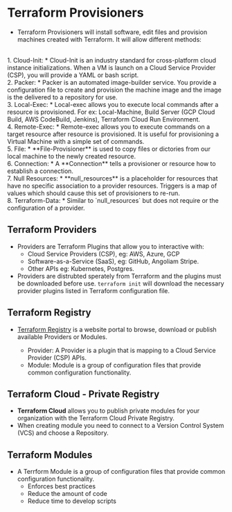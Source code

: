 
# Terraform Provisioners
* Terraform Provisioners will install software, edit files and provision machines created with Terraform. It will allow different methods:
<br>
1. Cloud-Init:
    * Cloud-Init is an industry standard for cross-platform cloud instance initializations. When a VM is launch on a Cloud Service Provider (CSP), you will provide a YAML or bash script. 
<br>
2. Packer:
    * Packer is an automated image-builder service. You provide a configuration file to create and provision the machine image and the image is the delivered to a repository for use.
<br>
3. Local-Exec:
    * Local-exec allows you to execute local commands after a resource is provisioned.
    For ex: Local-Machine, Build Server (GCP Cloud Build, AWS CodeBuild, Jenkins), Terraform Cloud Run Environment.
<br>
4. Remote-Exec:
    * Remote-exec allows you to execute commands on a target resource after resource is provisioned. It is useful for provisioning a Virtual Machine with a simple set of commands.
<br>
5. File:
    * **File-Provisioner** is used to copy files or dictories from our local machine to the newly created resource.
<br>
6. Connection:
    * A **Connection** tells a provisioner or resource how to establish a connection.
<br>
7. Null Resources:
    * **null_resources** is a placeholder for resources that have no specific association to a provider resources. Triggers is a map of values which should cause this set of provisioners to re-run.
<br>
8. Terraform-Data:
    * Similar to `null_resources` but does not require or the configuration of a provider.

## Terraform Providers
* Providers are Terraform Plugins that allow you to interactive with:
    * Cloud Service Providers (CSP), eg: AWS, Azure, GCP
    * Software-as-a-Service (SaaS), eg: GitHub, Angoliam Stripe.
    * Other APIs eg: Kubernetes, Postgres.
* Providers are  distrubted sperately from Terraform and the plugins must be downloaded before use. `terraform init` will download the necessary provider plugins listed in Terraform configuration file.

## Terraform Registry
* [Terraform Registry](https://registry.terraform.io) is a website portal to browse, download or publish available Providers or Modules.

    * Provider: A Provider is a plugin that is mapping to a Cloud Service Provider (CSP) APIs.
    * Module: Module is a group of configuration files that provide common configuration functionality.

## Terraform Cloud - Private Registry
* **Terraform Cloud** allows you to publish private modules for your organization with the Terraform Cloud Private Registry.
* When creating module you need to connect to a Version Control System (VCS) and choose a Repository.

## Terraform Modules
* A Terrform Module is a group of configuration files that provide common configuration functionality.
    * Enforces best practices
    * Reduce the amount of code
    * Reduce time to develop scripts
